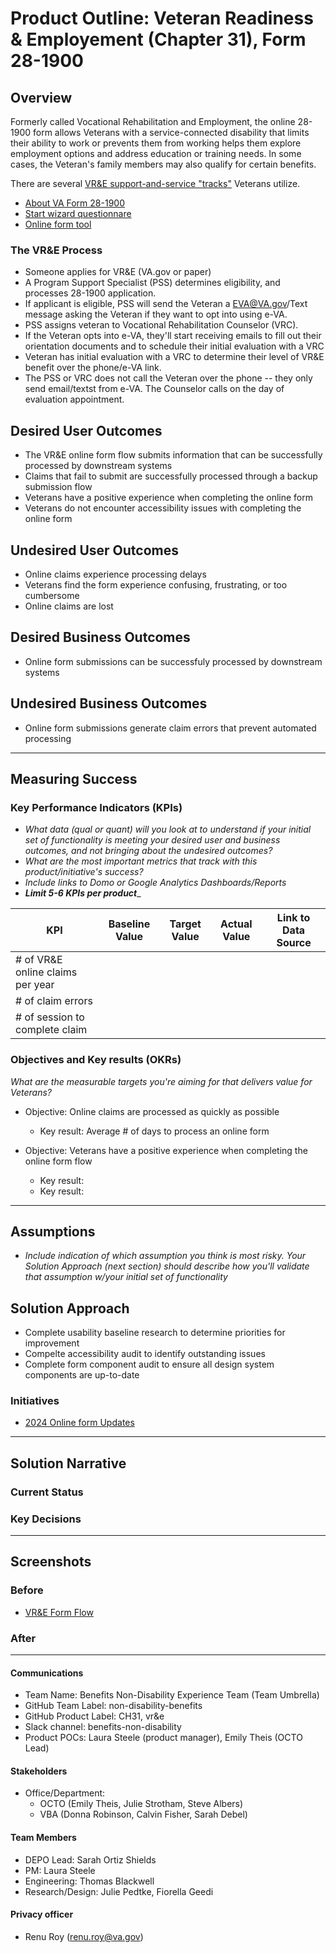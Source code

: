
# Product Outline: Veteran Readiness & Employement (Chapter 31), Form 28-1900

## Overview
Formerly called Vocational Rehabilitation and Employment, the online 28-1900 form allows Veterans with a service-connected disability that limits their ability to work or prevents them from working helps them explore employment options and address education or training needs. In some cases, the Veteran's family members may also qualify for certain benefits.

There are several [VR&E support-and-service "tracks"](https://www.va.gov/careers-employment/vocational-rehabilitation/programs/) Veterans utilize.

- [About VA Form 28-1900](https://www.va.gov/careers-employment/vocational-rehabilitation/how-to-apply/) 
- [Start wizard questionnare](https://www.va.gov/careers-employment/vocational-rehabilitation/apply-vre-form-28-1900/start)
- [Online form tool](https://www.va.gov/careers-employment/vocational-rehabilitation/apply-vre-form-28-1900/introduction)

### The VR&E Process
- Someone applies for VR&E (VA.gov or paper)
- A Program Support Specialist (PSS) determines eligibility, and processes 28-1900 application.
- If applicant is eligible, PSS will send the Veteran a EVA@VA.gov/Text message asking the Veteran if they want to opt into using e-VA.
- PSS assigns veteran to Vocational Rehabilitation Counselor (VRC).
- If the Veteran opts into e-VA, they'll start receiving emails to fill out their orientation documents and to schedule their initial evaluation with a VRC
- Veteran has initial evaluation with a VRC to determine their level of VR&E benefit over the phone/e-VA link.
- The PSS or VRC does not call the Veteran over the phone -- they only send email/textst from e-VA. The Counselor calls on the day of evaluation appointment.
 
## Desired User Outcomes

- The VR&E online form flow submits information that can be successfully processed by downstream systems
- Claims that fail to submit are successfully processed through a backup submission flow
- Veterans have a positive experience when completing the online form
- Veterans do not encounter accessibility issues with completing the online form

## Undesired User Outcomes
- Online claims experience processing delays
- Veterans find the form experience confusing, frustrating, or too cumbersome
- Online claims are lost

## Desired Business Outcomes
- Online form submissions can be successfuly processed by downstream systems

## Undesired Business Outcomes
- Online form submissions generate claim errors that prevent automated processing 

---
## Measuring Success


### Key Performance Indicators (KPIs)
* *What data (qual or quant) will you look at to understand if your initial set of functionality is meeting your desired user and business outcomes, and not bringing about the undesired outcomes?*
* _What are the most important metrics that track with this product/initiative's success?_
* _Include links to Domo or Google Analytics Dashboards/Reports_
* _**Limit 5-6 KPIs per product**__

| KPI                              | Baseline Value | Target Value | Actual Value | Link to Data Source |
|----------------------------------|----------------|--------------|--------------|---------------------|
| # of VR&E online claims per year |                |              |              |                     |
| # of claim errors                |                |              |              |                     |
| # of session to complete claim   |                |              |              |                     |

### Objectives and Key results (OKRs)
_What are the measurable targets you're aiming for that delivers value for Veterans?_

- Objective: Online claims are processed as quickly as possible
  - Key result: Average # of days to process an online form

- Objective: Veterans have a positive experience when completing the online form flow
  - Key result: 
  - Key result: 
---

## Assumptions
- *Include indication of which assumption you think is most risky. Your Solution Approach (next section) should describe how you'll validate that assumption w/your initial set of functionality*

## Solution Approach

- Complete usability baseline research to determine priorities for improvement
- Compelte accessibility audit to identify outstanding issues
- Complete form component audit to ensure all design system components are up-to-date

### Initiatives
- [2024 Online form Updates](https://github.com/department-of-veterans-affairs/va.gov-team/blob/master/products/education-careers/vocational-rehab/Initiative-Brief-VRE-Form-Updates.md)

--- 

## Solution Narrative

### Current Status

### Key Decisions

---
   
## Screenshots

### Before
- [VR&E Form Flow](https://app.mural.co/t/departmentofveteransaffairs9999/m/departmentofveteransaffairs9999/1684161597392/5c1f8869cf5d03b792c8b82cf19b39dc26c486c2?sender=u934f98f179a86c76e6ee9592)

### After

---

#### Communications
- Team Name: Benefits Non-Disability Experience Team (Team Umbrella)
- GitHub Team Label: non-disability-benefits
- GitHub Product Label: CH31, vr&e
- Slack channel: benefits-non-disability
- Product POCs: Laura Steele (product manager), Emily Theis (OCTO Lead)

#### Stakeholders
- Office/Department:
   - OCTO (Emily Theis, Julie Strotham, Steve Albers)
   - VBA (Donna Robinson, Calvin Fisher, Sarah Debel)

#### Team Members
 - DEPO Lead: Sarah Ortiz Shields
 - PM: Laura Steele
 - Engineering: Thomas Blackwell
 - Research/Design: Julie Pedtke, Fiorella Geedi

#### Privacy officer
 - Renu Roy (renu.roy@va.gov) 
